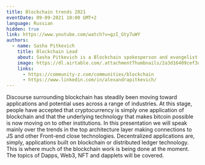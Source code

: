 ```yaml
---
title: Blockchain trends 2021
eventDate: 09-09-2021 10:00 GMT+2
language: Russian
hidden: true
link: https://www.youtube.com/watch?v=gzI_Gty7uWY
authors:
  - name: Sasha Pitkevich
    title: Blockchain Lead
    about: Sasha Pitkevich is a Blockchain spokesperson and evangelist known for her work as Accenture Blockchain Technology lead and her current work as the Global Lead of EPAM Blockchain Business. Sasha is active at the public community space leading global Blockchain Professionals community, participating in the Ring of Ethereum Architects and serving as an advisor for a number of crypto startups.
    image: https://dl.airtable.com/.attachmentThumbnails/2a3d16409cef3de84a21bbb68d5b460c/5a854443
    links:
      - https://community-z.com/communities/blockchain
      - https://www.linkedin.com/in/alexandrapitkevich/
---
```


Discourse surrounding blockchain has steadily been moving toward applications and potential uses across a range of industries. At this stage, people have accepted that cryptocurrency is simply one application of blockchain and that the underlying technology that makes bitcoin possible is now moving on to other institutions.
In this presentation we will speak mainly over the trends in the top architecture layer making connections to JS and other Front-end close technologies. Decentralized applications are, simply, applications built on blockchain or distributed ledger technology. This is where much of the blockchain work is being done at the moment. The topics of Dapps, Web3, NFT and dapplets will be covered.
